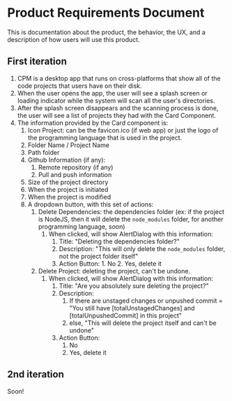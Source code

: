 # Product Requirements Document

This is documentation about the product, the behavior, the UX, and a description of how users will use this product.

## First iteration

1. CPM is a desktop app that runs on cross-platforms that show all of the code projects that users have on their disk.
2. When the user opens the app, the user will see a splash screen or loading indicator while the system will scan all the user's directories.
3. After the splash screen disappears and the scanning process is done, the user will see a list of projects they had with the Card Component.
4. The information provided by the Card component is:
   1. Icon Project: can be the favicon.ico (if web app) or just the logo of the programming language that is used in the project.
   2. Folder Name / Project Name
   3. Path folder
   4. Github Information (if any):
      1. Remote repository (if any)
      2. Pull and push information
   5. Size of the project directory
   6. When the project is initiated
   7. When the project is modified
   8. A dropdown button, with this set of actions:
      1. Delete Dependencies: the dependencies folder (ex: if the project is NodeJS, then it will delete the `node_modules` folder, for another programming language, soon)
         1. When clicked, will show AlertDialog with this information:
            1. Title: "Deleting the dependencies folder?"
            2. Description: "This will only delete the `node_modules` folder, not the project folder itself"
            3. Action Button: 1. No 2. Yes, delete it
      2. Delete Project: deleting the project, can't be undone.
         1. When clicked, will show AlertDialog with this information:
            1. Title: "Are you absolutely sure deleting the project?"
            2. Description:
               1. If there are unstaged changes or unpushed commit = "You still have [totalUnstagedChanges] and [totalUnpushedCommit] in this project"
               2. else, "This will delete the project itself and can't be undone"
            3. Action Button:
               1. No
               2. Yes, delete it

## 2nd iteration

Soon!
